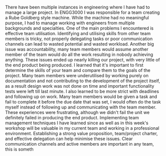 There have been multiple instances in engineering where I have had to manage a large project. In ENGG3000 I was responsible for a team creating a Rube Goldberg style machine. While the machine had no meaningful purpose, I had to manage working with engineers from multiple backgrounds and specialties. 
One of the main problems I encountered is effective team utilisation. Identifying and utilising skills from other team members is tricky, not properly delegating tasks or poor communication channels can lead to wasted potential and wasted workload. Another big issue was accountability, many team members would assume another member of the team would do all the work resulting in nobody achieving anything. These issues ended up nearly killing our project, with very little of the end product being produced. I learned that it's important to first determine the skills of your team and compare them to the goals of the project. Many team members were underutilised by working purely on documentation and not contributing to the development of the project itself, as a result design work was not done on time and important functionality tests were left till last minute. I also learned to be more strict with deadlines and following up on work. Many team members would be given a task and fail to complete it before the due date that was set, I would often do the task myself instead of following up and communicating with the team member.
These experiences were frustrating, although we didn't fail the unit we definitely failed in producing the end product. Implementing team management techniques I have learned since as well as in this week's workshop will be valuable in my current team and working in a professional environment. Establishing a strong value proposition, team/project charter, and effective delegation can help minimise these issues. Clear communication channels and active members are important in any team, this is someth